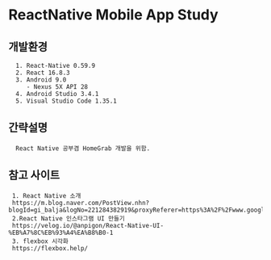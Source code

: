 # ReactNative Mobile App Study 


## 개발환경
      1. React-Native 0.59.9
      2. React 16.8.3
      3. Android 9.0 
         - Nexus 5X API 28
      4. Android Studio 3.4.1
      5. Visual Studio Code 1.35.1

## 간략설명
      React Native 공부겸 HomeGrab 개발을 위함.

## 참고 사이트
     1. React Native 소개
     https://m.blog.naver.com/PostView.nhn?blogId=gi_balja&logNo=221284382919&proxyReferer=https%3A%2F%2Fwww.google.com%2F
     2.React Native 인스타그램 UI 만들기
     https://velog.io/@anpigon/React-Native-UI-%EB%A7%8C%EB%93%A4%EA%B8%B0-1
     3. flexbox 시각화
     https://flexbox.help/
     
